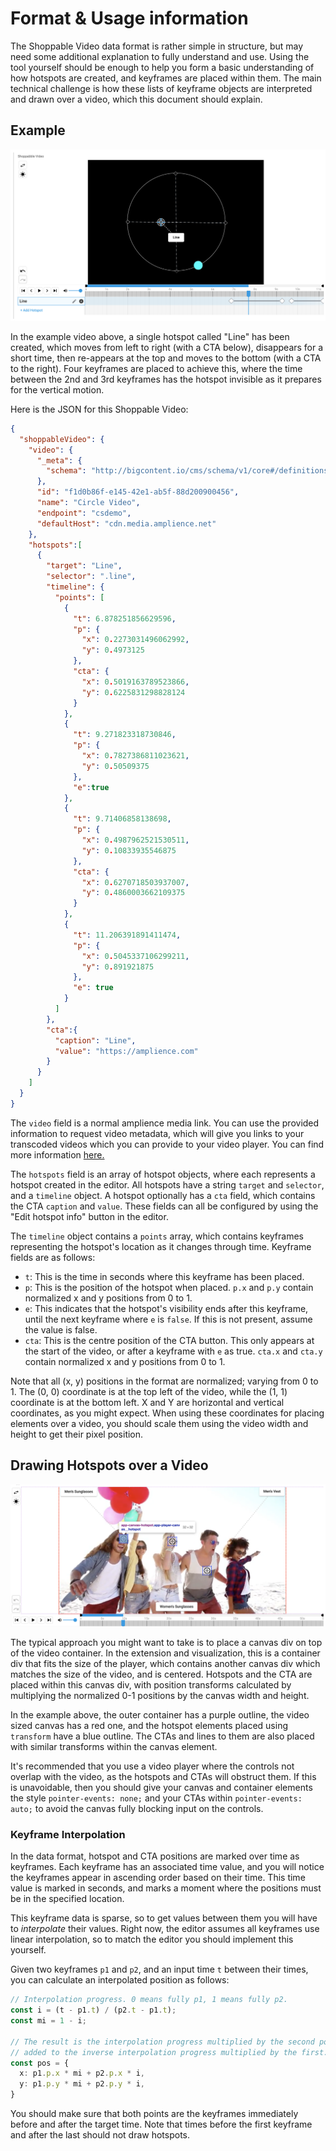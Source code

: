 # Format & Usage information

The Shoppable Video data format is rather simple in structure, but may need some additional explanation to fully understand and use. Using the tool yourself should be enough to help you form a basic understanding of how hotspots are created, and keyframes are placed within them. The main technical challenge is how these lists of keyframe objects are interpreted and drawn over a video, which this document should explain.

## Example

![Example of a video enriched with the Shoppable Video Extension](media/format-example.png)

In the example video above, a single hotspot called "Line" has been created, which moves from left to right (with a CTA below), disappears for a short time, then re-appears at the top and moves to the bottom (with a CTA to the right). Four keyframes are placed to achieve this, where the time between the 2nd and 3rd keyframes has the hotspot invisible as it prepares for the vertical motion.

Here is the JSON for this Shoppable Video:

```json
{
  "shoppableVideo": {
    "video": {
      "_meta": {
        "schema": "http://bigcontent.io/cms/schema/v1/core#/definitions/video-link"
      },
      "id": "f1d0b86f-e145-42e1-ab5f-88d200900456",
      "name": "Circle Video",
      "endpoint": "csdemo",
      "defaultHost": "cdn.media.amplience.net"
    },
    "hotspots":[
      {
        "target": "Line",
        "selector": ".line",
        "timeline": {
          "points": [
            {
              "t": 6.878251856629596,
              "p": {
                "x": 0.2273031496062992,
                "y": 0.4973125
              },
              "cta": {
                "x": 0.5019163789523866,
                "y": 0.6225831298828124
              }
            },
            {
              "t": 9.271823318730846,
              "p": {
                "x": 0.7827386811023621,
                "y": 0.50509375
              },
              "e":true
            },
            {
              "t": 9.71406858138698,
              "p": {
                "x": 0.4987962521530511,
                "y": 0.10833935546875
              },
              "cta": {
                "x": 0.6270718503937007,
                "y": 0.4860003662109375
              }
            },
            {
              "t": 11.206391891411474,
              "p": {
                "x": 0.5045337106299211,
                "y": 0.891921875
              },
              "e": true 
            }
          ]
        },
        "cta":{
          "caption": "Line",
          "value": "https://amplience.com"
        }
      }
    ]
  }
}
```

The `video` field is a normal amplience media link. You can use the provided information to request video metadata, which will give you links to your transcoded videos which you can provide to your video player. You can find more information [here.](https://amplience.com/docs/contenthub/videotranscodeprofiles.html)

The `hotspots` field is an array of hotspot objects, where each represents a hotspot created in the editor. All hotspots have a string `target` and `selector`, and a `timeline` object. A hotspot optionally has a `cta` field, which contains the CTA `caption` and `value`. These fields can all be configured by using the "Edit hotspot info" button in the editor.

The `timeline` object contains a `points` array, which contains keyframes representing the hotspot's location as it changes through time. Keyframe fields are as follows:

- `t`: This is the time in seconds where this keyframe has been placed.
- `p`: This is the position of the hotspot when placed. `p.x` and `p.y` contain normalized x and y positions from 0 to 1.
- `e`: This indicates that the hotspot's visibility ends after this keyframe, until the next keyframe where `e` is `false`. If this is not present, assume the value is false.
- `cta`: This is the centre position of the CTA button. This only appears at the start of the video, or after a keyframe with `e` as true. `cta.x` and `cta.y` contain normalized x and y positions from 0 to 1.

Note that all (x, y) positions in the format are normalized; varying from 0 to 1. The (0, 0) coordinate is at the top left of the video, while the (1, 1) coordinate is at the bottom left. X and Y are horizontal and vertical coordinates, as you might expect. When using these coordinates for placing elements over a video, you should scale them using the video width and height to get their pixel position.

## Drawing Hotspots over a Video

![Example structure of a hotspot overlay](media/layout-example.png)

The typical approach you might want to take is to place a canvas div on top of the video container. In the extension and visualization, this is a container div that fits the size of the player, which contains another canvas div which matches the size of the video, and is centered. Hotspots and the CTA are placed within this canvas div, with position transforms calculated by multiplying the normalized 0-1 positions by the canvas width and height.

In the example above, the outer container has a purple outline, the video sized canvas has a red one, and the hotspot elements placed using `transform` have a blue outline. The CTAs and lines to them are also placed with similar transforms within the canvas element.

It's recommended that you use a video player where the controls not overlap with the video, as the hotspots and CTAs will obstruct them. If this is unavoidable, then you should give your canvas and container elements the style `pointer-events: none;` and your CTAs within `pointer-events: auto;` to avoid the canvas fully blocking input on the controls.

### Keyframe Interpolation

In the data format, hotspot and CTA positions are marked over time as keyframes. Each keyframe has an associated time value, and you will notice the keyframes appear in ascending order based on their time. This time value is marked in seconds, and marks a moment where the positions must be in the specified location.

This keyframe data is sparse, so to get values between them you will have to *interpolate* their values. Right now, the editor assumes all keyframes use linear interpolation, so to match the editor you should implement this yourself.

Given two keyframes `p1` and `p2`, and an input time `t` between their times, you can calculate an interpolated position as follows:

```typescript
// Interpolation progress. 0 means fully p1, 1 means fully p2.
const i = (t - p1.t) / (p2.t - p1.t);
const mi = 1 - i;

// The result is the interpolation progress multiplied by the second point,
// added to the inverse interpolation progress multiplied by the first.
const pos = {
  x: p1.p.x * mi + p2.p.x * i,
  y: p1.p.y * mi + p2.p.y * i,
}
```

You should make sure that both points are the keyframes immediately before and after the target time. Note that times before the first keyframe and after the last should not draw hotspots.
